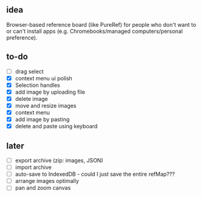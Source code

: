 ## idea

Browser-based reference board (like PureRef) for people who don't want to or can't install apps (e.g. Chromebooks/managed computers/personal preference).

## to-do

- [ ] drag select
- [x] context menu ui polish
- [x] Selection handles
- [x] add image by uploading file
- [x] delete image
- [x] move and resize images
- [x] context menu
- [x] add image by pasting
- [x] delete and paste using keyboard

## later

- [ ] export archive (zip: images, JSON)
- [ ] import archive
- [ ] auto-save to IndexedDB - could I just save the entire refMap???
- [ ] arrange images optimally
- [ ] pan and zoom canvas
